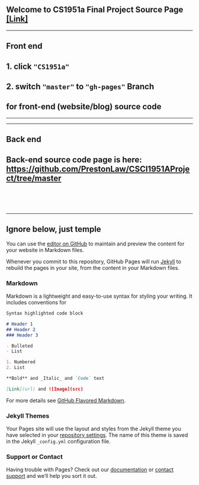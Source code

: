 ## Welcome to CS1951a Final Project Source Page [[Link]](https://pengyangwu.github.io/CS1951a/)
---------------------------------------------------------
##        Front end
## 1. click <code>"CS1951a"</code>
## 2. switch <code>"master"</code> to <code>"gh-pages"</code> Branch 
##    for front-end (website/blog) source code
---------------------------------------------------------

---------------------------------------------------------
##        Back end
## Back-end source code page is here: https://github.com/PrestonLaw/CSCI1951AProject/tree/master

<br>
<br>
<br>



---------------------------------------------------------
##        Ignore below, just temple


You can use the [editor on GitHub](https://github.com/pengyangwu/CS1951a/edit/master/README.md) to maintain and preview the content for your website in Markdown files.

Whenever you commit to this repository, GitHub Pages will run [Jekyll](https://jekyllrb.com/) to rebuild the pages in your site, from the content in your Markdown files.

### Markdown

Markdown is a lightweight and easy-to-use syntax for styling your writing. It includes conventions for

```markdown
Syntax highlighted code block

# Header 1
## Header 2
### Header 3

- Bulleted
- List

1. Numbered
2. List

**Bold** and _Italic_ and `Code` text

[Link](url) and ![Image](src)
```

For more details see [GitHub Flavored Markdown](https://guides.github.com/features/mastering-markdown/).

### Jekyll Themes

Your Pages site will use the layout and styles from the Jekyll theme you have selected in your [repository settings](https://github.com/pengyangwu/CS1951a/settings). The name of this theme is saved in the Jekyll `_config.yml` configuration file.

### Support or Contact

Having trouble with Pages? Check out our [documentation](https://help.github.com/categories/github-pages-basics/) or [contact support](https://github.com/contact) and we’ll help you sort it out.
